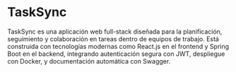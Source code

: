 # TaskSync
TaskSync es una aplicación web full-stack diseñada para la planificación, seguimiento y colaboración en tareas dentro de equipos de trabajo. Está construida con tecnologías modernas como React.js en el frontend y Spring Boot en el backend, integrando autenticación segura con JWT, despliegue con Docker, y documentación automática con Swagger.
